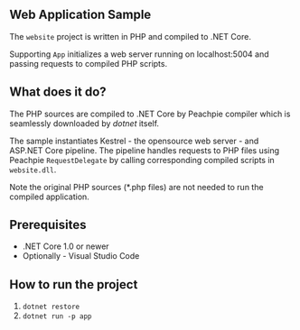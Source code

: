 ## Web Application Sample

The `website` project is written in PHP and compiled to .NET Core.

Supporting `App` initializes a web server running on localhost:5004 and passing requests to compiled PHP scripts.

## What does it do?

The PHP sources are compiled to .NET Core by Peachpie compiler which is seamlessly downloaded by *dotnet* itself.

The sample instantiates Kestrel - the opensource web server - and ASP.NET Core pipeline. The pipeline handles requests to PHP files using Peachpie `RequestDelegate` by calling corresponding compiled scripts in `website.dll`.

Note the original PHP sources (*.php files) are not needed to run the compiled application.

## Prerequisites

- .NET Core 1.0 or newer
- Optionally - Visual Studio Code 

## How to run the project

1. `dotnet restore`
2. `dotnet run -p app`

